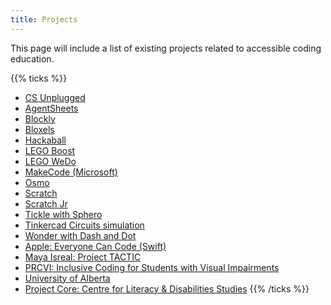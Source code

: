 ```yaml
---
title: Projects
---
```


This page will include a list of existing projects related to accessible coding education.

{{% ticks %}}
* [CS Unplugged](https://csunplugged.org/en/)
* [AgentSheets](http://www.agentsheets.com/products/index.html)
* [Blockly](https://developers.google.com/blockly/)
* [Bloxels](http://home.bloxelsbuilder.com/)
* [Hackaball](http://www.hackaball.com/)
* [LEGO Boost](https://www.lego.com/en-us/boost)
* [LEGO WeDo](https://education.lego.com/en-us/shop/wedo%202)
* [MakeCode (Microsoft)](https://makecode.com/)
* [Osmo](https://www.playosmo.com/en-ca/)
* [Scratch](https://scratch.mit.edu/)
* [Scratch Jr](https://www.scratchjr.org/)
* [Tickle with Sphero](https://tickleapp.com/)
* [Tinkercad Circuits simulation](https://www.tinkercad.com/circuits)
* [Wonder with Dash and Dot](https://www.makewonder.com/dash)
* [Apple: Everyone Can Code (Swift)](https://www.apple.com/newsroom/2018/05/apple-brings-everyone-can-code-to-schools-serving-blind-and-deaf-students/)
* [Maya Isreal: Project TACTIC](https://ctrl.education.illinois.edu/TACTICal)
* [PRCVI: Inclusive Coding for Students with Visual Impairments](https://www.prcvi.org/outreach/school-based-services/inclusive-coding-for-students-with-visual-impairments/)
* [University of Alberta](http://www.rehabresearch.ualberta.ca/assistivetechnology/research/assistive-technology-development/)
* [Project Core: Centre for Literacy & Disabilities Studies](http://www.project-core.com/ )
{{% /ticks %}}
